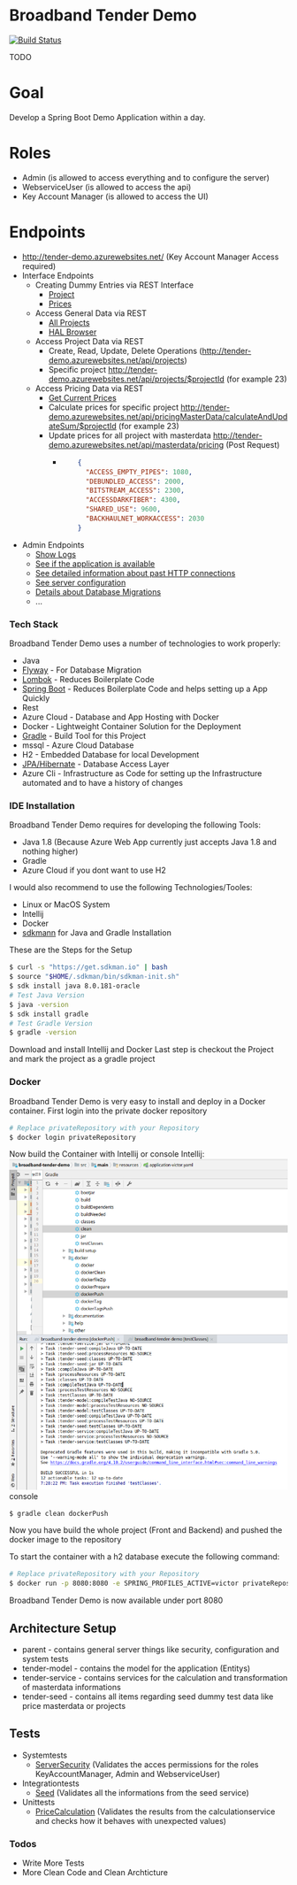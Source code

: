 # Broadband Tender Demo

[![Build Status](https://travis-ci.org/joemccann/dillinger.svg?branch=master)](https://travis-ci.org/joemccann/dillinger)

TODO

# Goal
Develop a Spring Boot Demo Application within a day.
# Roles
* Admin (is allowed to access everything and to configure the server)
* WebserviceUser (is allowed to access the api)
* Key Account Manager (is allowed to access the UI)
# Endpoints
* http://tender-demo.azurewebsites.net/ (Key Account Manager Access required)
* Interface Endpoints
    * Creating Dummy Entries via REST Interface
        * [Project](http://tender-demo.azurewebsites.net/api/seed/projects)
        * [Prices](http://tender-demo.azurewebsites.net/api/seed/prices)
    * Access General Data via REST
        * [All Projects](http://tender-demo.azurewebsites.net/api/projects)
        * [HAL Browser](http://tender-demo.azurewebsites.net/api/repositories/browser/index.html#/api/repositories)
    * Access Project Data via REST
        * Create, Read, Update, Delete Operations (http://tender-demo.azurewebsites.net/api/projects)
        * Specific project http://tender-demo.azurewebsites.net/api/projects/$projectId (for example 23)
    * Access Pricing Data via REST 
        * [Get Current Prices](http://tender-demo.azurewebsites.net/api/masterdata/pricing)
        * Calculate prices for specific project http://tender-demo.azurewebsites.net/api/pricingMasterData/calculateAndUpdateSum/$projectId (for example 23)
        * Update prices for all project with masterdata http://tender-demo.azurewebsites.net/api/masterdata/pricing (Post Request)
            *   ```json
                    {
                      "ACCESS_EMPTY_PIPES": 1080,
                      "DEBUNDLED_ACCESS": 2000,
                      "BITSTREAM_ACCESS": 2300,
                      "ACCESSDARKFIBER": 4300,
                      "SHARED_USE": 9600,
                      "BACKHAULNET_WORKACCESS": 2030
                    }
                ```
* Admin Endpoints
    * [Show Logs](http://tender-demo.azurewebsites.net/actuator/logfile)
    * [See if the application is available](http://tender-demo.azurewebsites.net/actuator/health)
    * [See detailed information about past HTTP connections](http://tender-demo.azurewebsites.net/actuator/httptrace)
    * [See server configuration](http://tender-demo.azurewebsites.net/actuator/configprops)
    * [Details about Database Migrations](http://tender-demo.azurewebsites.net/actuator/flyway)
    * ...
### Tech Stack

Broadband Tender Demo uses a number of technologies to work properly:

* Java
* [Flyway](https://flywaydb.org/) - For Database Migration
* [Lombok](https://projectlombok.org/) - Reduces Boilerplate Code 
* [Spring Boot](http://spring.io/projects/spring-boot) - Reduces Boilerplate Code and helps setting up a App Quickly
* Rest
* Azure Cloud - Database and App Hosting with Docker
* Docker - Lightweight Container Solution for the Deployment
* [Gradle](https://gradle.org/) - Build Tool for this Project
* mssql - Azure Cloud Database
* H2 - Embedded Database for local Development
* [JPA/Hibernate](http://spring.io/projects/spring-data-jpa) - Database Access Layer
* Azure Cli - Infrastructure as Code for setting up the Infrastructure automated and to have a history of changes

### IDE Installation

Broadband Tender Demo requires for developing the following Tools:
* Java 1.8 (Because Azure Web App currently just accepts Java 1.8 and nothing higher) 
* Gradle
* Azure Cloud if you dont want to use H2

I would also recommend to use the following Technologies/Tooles:
* Linux or MacOS System
* Intellij
* Docker
* [sdkmann](https://sdkman.io/) for Java and Gradle Installation 

These are the Steps for the Setup

```sh
$ curl -s "https://get.sdkman.io" | bash
$ source "$HOME/.sdkman/bin/sdkman-init.sh"
$ sdk install java 8.0.181-oracle
# Test Java Version
$ java -version
$ sdk install gradle
# Test Gradle Version
$ gradle -version
```
Download and install Intellij and Docker
Last step is checkout the Project and mark the project as a gradle project

### Docker
Broadband Tender Demo is very easy to install and deploy in a Docker container.
First login into the private docker repository
```sh
# Replace privateRepository with your Repository
$ docker login privateRepository
```
Now build the Container with Intellij or console
Intellij:
![N|Solid](https://github.com/VictorGetz/broadband-tender-demo/blob/master/documentation/installation/GradleDockerBuild.png?raw=true)
console
```sh
$ gradle clean dockerPush
```
Now you have build the whole project (Front and Backend) and pushed the docker image to the repository

To start the container with a h2 database execute the following command:

```sh
# Replace privateRepository with your Repository
$ docker run -p 8080:8080 -e SPRING_PROFILES_ACTIVE=victor privateRepository/broadband-tender-demo
```

Broadband Tender Demo is now available under port 8080

## Architecture Setup
* parent - contains general server things like security, configuration and system tests
* tender-model - contains the model for the application (Entitys)
* tender-service - contains services for the calculation and transformation of masterdata informations
* tender-seed - contains all items regarding seed dummy test data like price masterdata or projects 
## Tests
* Systemtests
    * [ServerSecurity](https://github.com/VictorGetz/broadband-tender-demo/blob/master/src/test/java/com/impresssol/broadband/server/security/ServerSecurityConfigTestIT.java) (Validates the acces permissions for the roles KeyAccountManager, Admin and WebserviceUser)
* Integrationtests
    * [Seed](https://github.com/VictorGetz/broadband-tender-demo/blob/master/tender-seed/src/test/java/com/impresssol/broadband/seed/SeedDataFactoryTestIT.java) (Validates all the informations from the seed service)
* Unittests
    * [PriceCalculation](https://github.com/VictorGetz/broadband-tender-demo/blob/master/tender-service/src/test/java/com/impresssol/broadband/service/calculation/PriceCalculationServiceTest.java) (Validates the results from the calculationservice and checks how it behaves with unexpected values)
### Todos

 - Write More Tests
 - More Clean Code and Clean Archticture